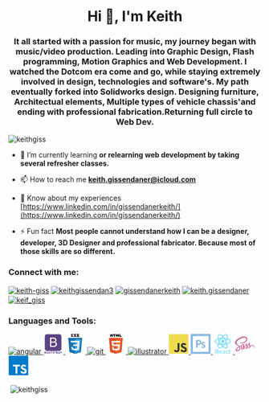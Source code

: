 <h1 align="center">Hi 👋, I'm Keith</h1>
<h3 align="center">It all started with a passion for music, my journey began with music/video production. Leading into Graphic Design, Flash programming, Motion Graphics and Web Development. I watched the Dotcom era come and go, while staying extremely involved in design, technologies and software's. My path eventually forked into Solidworks design. Designing furniture, Architectual elements, Multiple types of vehicle chassis'and ending with professional fabrication.Returning full circle to Web Dev.</h3>

<p align="left"> <img src="https://komarev.com/ghpvc/?username=keithgiss&label=Profile%20views&color=0e75b6&style=flat" alt="keithgiss" /> </p>

- 🌱 I’m currently learning **or relearning web development by taking several refresher classes.**

- 📫 How to reach me **keith.gissendaner@icloud.com**

- 📄 Know about my experiences [https://www.linkedin.com/in/gissendanerkeith/](https://www.linkedin.com/in/gissendanerkeith/)

- ⚡ Fun fact **Most people cannot understand how I can be a designer, developer, 3D Designer and professional fabricator. Because most of those skills are so different.**

<h3 align="left">Connect with me:</h3>
<p align="left">
<a href="https://codepen.io/keith-giss" target="blank"><img align="center" src="https://raw.githubusercontent.com/rahuldkjain/github-profile-readme-generator/master/src/images/icons/Social/codepen.svg" alt="keith-giss" height="30" width="40" /></a>
<a href="https://twitter.com/keithgissendan3" target="blank"><img align="center" src="https://raw.githubusercontent.com/rahuldkjain/github-profile-readme-generator/master/src/images/icons/Social/twitter.svg" alt="keithgissendan3" height="30" width="40" /></a>
<a href="https://linkedin.com/in/gissendanerkeith" target="blank"><img align="center" src="https://raw.githubusercontent.com/rahuldkjain/github-profile-readme-generator/master/src/images/icons/Social/linked-in-alt.svg" alt="gissendanerkeith" height="30" width="40" /></a>
<a href="https://fb.com/keith.gissendaner" target="blank"><img align="center" src="https://raw.githubusercontent.com/rahuldkjain/github-profile-readme-generator/master/src/images/icons/Social/facebook.svg" alt="keith.gissendaner" height="30" width="40" /></a>
<a href="https://instagram.com/keif_giss" target="blank"><img align="center" src="https://raw.githubusercontent.com/rahuldkjain/github-profile-readme-generator/master/src/images/icons/Social/instagram.svg" alt="keif_giss" height="30" width="40" /></a>
</p>

<h3 align="left">Languages and Tools:</h3>
<p align="left"> <a href="https://angular.io" target="_blank"> <img src="https://angular.io/assets/images/logos/angular/angular.svg" alt="angular" width="40" height="40"/> </a> <a href="https://getbootstrap.com" target="_blank"> <img src="https://raw.githubusercontent.com/devicons/devicon/master/icons/bootstrap/bootstrap-plain-wordmark.svg" alt="bootstrap" width="40" height="40"/> </a> <a href="https://www.w3schools.com/css/" target="_blank"> <img src="https://raw.githubusercontent.com/devicons/devicon/master/icons/css3/css3-original-wordmark.svg" alt="css3" width="40" height="40"/> </a> <a href="https://git-scm.com/" target="_blank"> <img src="https://www.vectorlogo.zone/logos/git-scm/git-scm-icon.svg" alt="git" width="40" height="40"/> </a> <a href="https://www.w3.org/html/" target="_blank"> <img src="https://raw.githubusercontent.com/devicons/devicon/master/icons/html5/html5-original-wordmark.svg" alt="html5" width="40" height="40"/> </a> <a href="https://www.adobe.com/in/products/illustrator.html" target="_blank"> <img src="https://www.vectorlogo.zone/logos/adobe_illustrator/adobe_illustrator-icon.svg" alt="illustrator" width="40" height="40"/> </a> <a href="https://developer.mozilla.org/en-US/docs/Web/JavaScript" target="_blank"> <img src="https://raw.githubusercontent.com/devicons/devicon/master/icons/javascript/javascript-original.svg" alt="javascript" width="40" height="40"/> </a> <a href="https://www.photoshop.com/en" target="_blank"> <img src="https://raw.githubusercontent.com/devicons/devicon/master/icons/photoshop/photoshop-line.svg" alt="photoshop" width="40" height="40"/> </a> <a href="https://reactjs.org/" target="_blank"> <img src="https://raw.githubusercontent.com/devicons/devicon/master/icons/react/react-original-wordmark.svg" alt="react" width="40" height="40"/> </a> <a href="https://sass-lang.com" target="_blank"> <img src="https://raw.githubusercontent.com/devicons/devicon/master/icons/sass/sass-original.svg" alt="sass" width="40" height="40"/> </a> <a href="https://www.typescriptlang.org/" target="_blank"> <img src="https://raw.githubusercontent.com/devicons/devicon/master/icons/typescript/typescript-original.svg" alt="typescript" width="40" height="40"/> </a> </p>


<p>&nbsp;<img align="center" src="https://github-readme-stats.vercel.app/api?username=keithgiss&show_icons=true&locale=en" alt="keithgiss" /></p>

